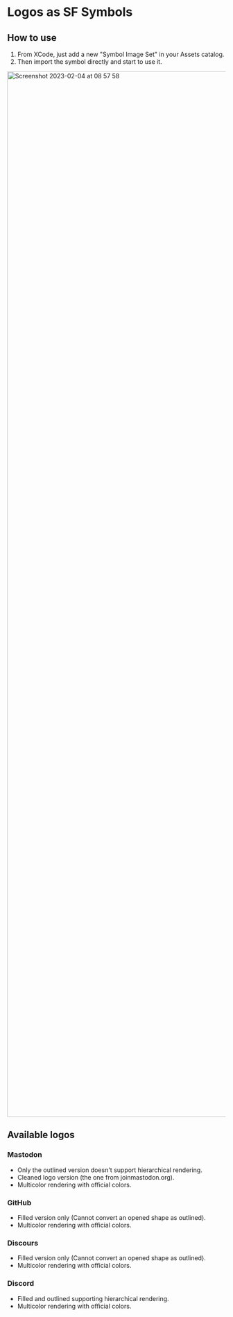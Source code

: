 # Logos as SF Symbols

## How to use

1. From XCode, just add a new "Symbol Image Set" in your Assets catalog.
2. Then import the symbol directly and start to use it.

<img width="2412" alt="Screenshot 2023-02-04 at 08 57 58" src="https://user-images.githubusercontent.com/736246/216756153-3f43e737-97e6-4a43-b85e-825d256cbbd8.png">

## Available logos

### Mastodon
- Only the outlined version doesn't support hierarchical rendering.
- Cleaned logo version (the one from joinmastodon.org).
- Multicolor rendering with official colors.

### GitHub
- Filled version only (Cannot convert an opened shape as outlined).
- Multicolor rendering with official colors.

### Discours
- Filled version only (Cannot convert an opened shape as outlined).
- Multicolor rendering with official colors.

### Discord
- Filled and outlined supporting hierarchical rendering.
- Multicolor rendering with official colors.
